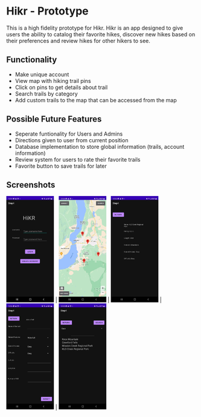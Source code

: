 # Hikr - Prototype
This is a high fidelity prototype for Hikr. Hikr is an app designed to give users the ability to catalog their favorite hikes, discover new hikes based on their preferences and review hikes for other hikers to see.
## Functionality 
  - Make unique account
  - View map with hiking trail pins
  - Click on pins to get details about trail
  - Search trails by category
  - Add custom trails to the map that can be accessed from the map
 ## Possible Future Features
 - Seperate funtionality for Users and Admins
 - Directions given to user from current position
 - Database implementation to store global information (trails, account information)
 - Review system for users to rate their favorite trails
 - Favorite button to save trails for later
## Screenshots

<img src="login&#32;no&#32;text.jpg" width= "25%" height = "25%"> |
<img src="Maps.jpg" width= "25%" height = "25%"> |
<img src="trail&#32;info.jpg" width= "25%" height = "25%"> |
<img src="Add&#32;trail.jpg" width= "25%" height = "25%"> |
<img src="Search&#32;1&#32;option.jpg" width= "25%" height = "25%">
